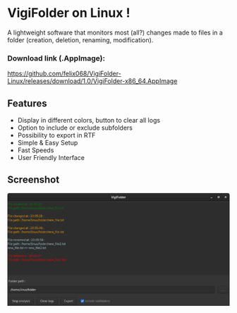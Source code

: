# VigiFolder on Linux !

A lightweight software that monitors most (all?) changes made to files in a folder (creation, deletion, renaming, modification).

### Download link (.AppImage): 
https://github.com/felix068/VigiFolder-Linux/releases/download/1.0/VigiFolder-x86_64.AppImage

## Features

- Display in different colors, button to clear all logs
- Option to include or exclude subfolders
- Possibility to export in RTF
- Simple & Easy Setup
- Fast Speeds
- User Friendly Interface

## Screenshot
![VigiFolder](https://github.com/felix068/VigiFolder-Linux/blob/main/screenshot/screenshot1.png)

